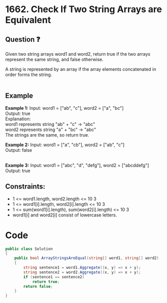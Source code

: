# 1662. Check If Two String Arrays are Equivalent
## Question ❓ <br>
Given two string arrays word1 and word2, return true if the two arrays represent the same string, and false otherwise.

A string is represented by an array if the array elements concatenated in order forms the string.
<br><br>

## Example

__Example 1:__
Input: word1 = ["ab", "c"], word2 = ["a", "bc"]    
Output: true   
Explanation:   
word1 represents string "ab" + "c" -> "abc"  
word2 represents string "a" + "bc" -> "abc"  
The strings are the same, so return true.
<br>

__Example 2:__  Input: word1 = ["a", "cb"], word2 = ["ab", "c"]    
Output: false   
<br>



      
__Example 3:__  Input: word1  = ["abc", "d", "defg"], word2 = ["abcddefg"]    
Output: true
<br>
  
## Constraints:

- 1 <= word1.length, word2.length <= 10 <pow> 3 </pow>
- 1 <= word1[i].length, word2[i].length <= 10 <pow> 3 </pow>
- 1 <= sum(word1[i].length), sum(word2[i].length) <= 10 <pow> 3 </pow>
- word1[i] and word2[i] consist of lowercase letters.

# Code
```C#
public class Solution
{
    public bool ArrayStringsAreEqual(string[] word1, string[] word2)
    {
        string sentence1 = word1.Aggregate((x, y) => x + y);
        string sentence2 = word2.Aggregate((x, y) => x + y);
        if (sentence1 == sentence2)
            return true;
        return false;
    }
}
```
